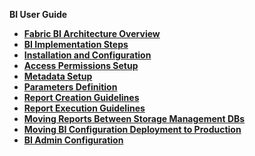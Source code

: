 <strong>BI User Guide<strong>
​        

<ul>
	<li><a href="/articles/38_bi_integration/00_BI_integration.md">Fabric BI Architecture Overview</a></li>
	<li><a href="/articles/38_bi_integration/00_BI_user_guide_overview.md">BI Implementation Steps</a></li>
	<li><a href="/articles/38_bi_integration/01_Installation.md">Installation and Configuration</a></li>
	<li><a href="/articles/38_bi_integration/02_Permissions_Setup.md">Access Permissions Setup</a></li>
	<li><a href="/articles/38_bi_integration/03_Metadata_Setup.md">Metadata Setup</a></li>	
	<li><a href="/articles/38_bi_integration/04_parameters.md">Parameters Definition</a></li>
	<li><a href="/articles/38_bi_integration/05_report_creation_guidelines.md">Report Creation Guidelines</a></li>		
	<li><a href="/articles/38_bi_integration/06_report_execution_guidelines.md">Report Execution Guidelines</a></li>		
	<li><a href="/articles/38_bi_integration/07_moving_reports_between_env.md">Moving Reports Between Storage Management DBs</a></li>
	<li><a href="/articles/38_bi_integration/08_moving_from_dev_to_prod.md">Moving BI Configuration Deployment to Production</a></li>
	<li><a href="/articles/38_bi_integration/99_bi_admin_config.md">BI Admin Configuration</a></li>
</ul>
